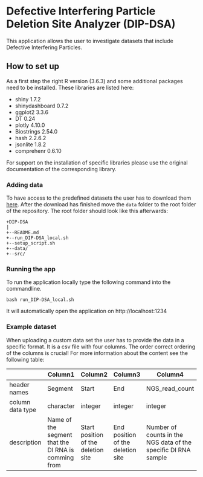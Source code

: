 # Defective Interfering Particle Deletion Site Analyzer (DIP-DSA)

This application allows the user to investigate datasets that include Defective
Interfering Particles. 

## How to set up

As a first step the right R version (3.6.3) and some additional packages need to be 
installed. These libraries are listed here:

- shiny 1.7.2
- shinydashboard 0.7.2
- ggplot2 3.3.6
- DT 0.24
- plotly 4.10.0
- Biostrings 2.54.0
- hash 2.2.6.2
- jsonlite 1.8.2
- comprehenr 0.6.10

For support on the installation of specific libraries please use the original
documentation of the corresponding library.

### Adding data

To have access to the predefined datasets the user has to download them
[here](https://ecosia.de "data source").
After the download has finished move the ```data``` folder to the root folder of the
repository. The root folder should look like this afterwards:

```
+DIP-DSA
|
+--README.md
+--run_DIP-DSA_local.sh
+--setup_script.sh
+--data/
+--src/
```

### Running the app

To run the application locally type the following command into the commandline.

```
bash run_DIP-DSA_local.sh
```

It will automatically open the application on http://localhost:1234

### Example dataset

When uploading a custom data set the user has to provide the data in a specific
format. It is a csv file with four columns. The order correct ordering of the
columns is crucial! For more information about the content see the following
table:

|                 | Column1 | Column2  | Column3 | Column4      |
|-----------------|---------|----------|---------|--------------|
| header names    | Segment                                              | Start                               |End                                | NGS_read_count                                                 |
| column data type| character                                            | integer                             | integer                           | integer                                                        |
| description     | Name of the segment that the DI RNA is comming from  | Start position of the deletion site | End position of the deletion site | Number of counts in the NGS data of the specific DI RNA sample |

